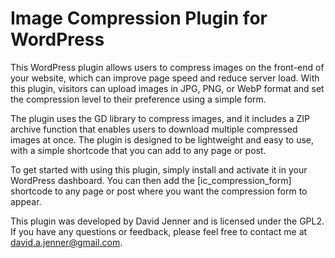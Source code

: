 # Image Compression Plugin for WordPress

This WordPress plugin allows users to compress images on the front-end of your website, which can improve page speed and reduce server load. With this plugin, visitors can upload images in JPG, PNG, or WebP format and set the compression level to their preference using a simple form.

The plugin uses the GD library to compress images, and it includes a ZIP archive function that enables users to download multiple compressed images at once. The plugin is designed to be lightweight and easy to use, with a simple shortcode that you can add to any page or post.

To get started with using this plugin, simply install and activate it in your WordPress dashboard. You can then add the [ic_compression_form] shortcode to any page or post where you want the compression form to appear.

This plugin was developed by David Jenner and is licensed under the GPL2. If you have any questions or feedback, please feel free to contact me at david.a.jenner@gmail.com.
